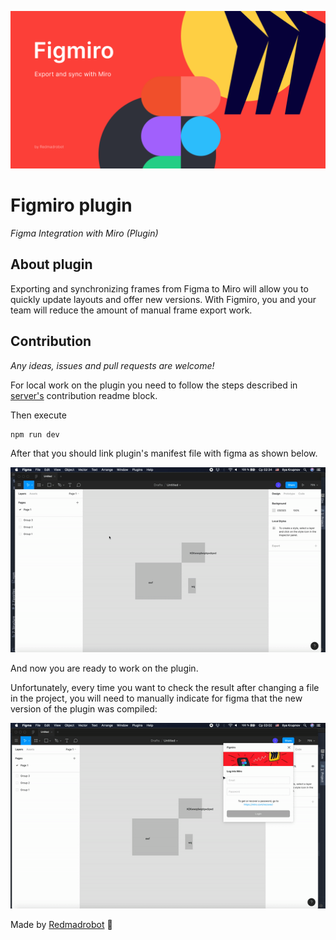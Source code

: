 ![Figmiro logo](/images/cover.png)

# Figmiro plugin

*Figma Integration with Miro (Plugin)*

## About plugin

Exporting and synchronizing frames from Figma to Miro will allow you to quickly update layouts and offer new versions.
With Figmiro, you and your team will reduce the amount of manual frame export work.

## Contribution

*Any ideas, issues and pull requests are welcome!*

For local work on the plugin you need to follow the steps described in
[server's](https://github.com/smth/readme) contribution readme block.

Then execute
```shell script
npm run dev
```

After that you should link plugin's manifest file with figma as shown below.

![Manifest linking](/images/how-to-install.gif)

And now you are ready to work on the plugin.

Unfortunately, every time you want to check the result after changing a file in the project,
you will need to manually indicate for figma that the new version of the plugin was compiled:

![Work with changes](/images/changes.gif)

Made by [Redmadrobot](https://www.redmadrobot.com/) 🤖

